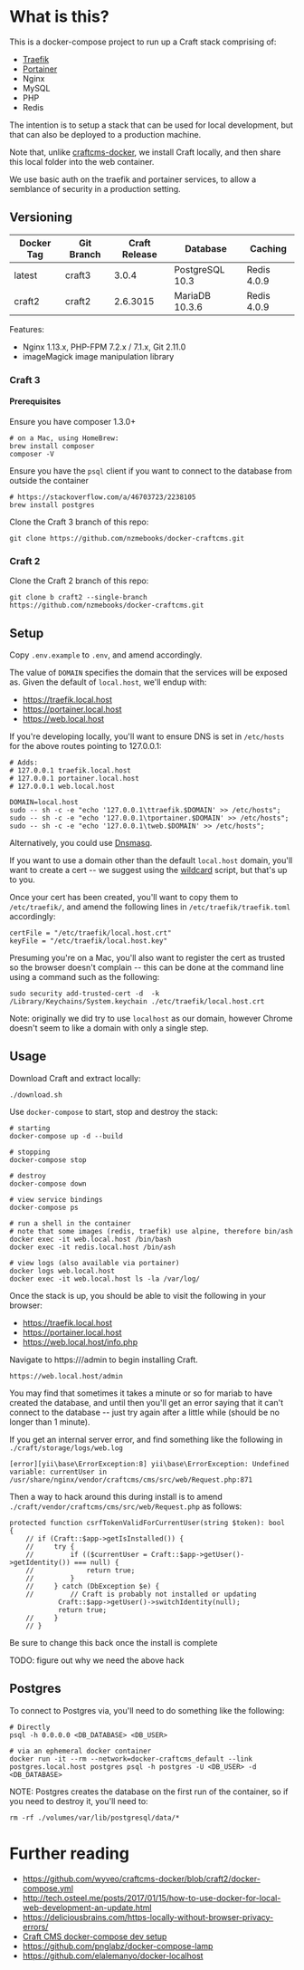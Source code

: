 # What is this?

This is a docker-compose project to run up a Craft stack comprising of:

* [Traefik](https://docs.traefik.io/)
* [Portainer](https://portainer.readthedocs.io/en/stable/)
* Nginx
* MySQL
* PHP
* Redis

The intention is to setup a stack that can be used for local development, but that can also be deployed to a production machine.

Note that, unlike [craftcms-docker](https://github.com/wyveo/craftcms-docker/blob/craft2), we install Craft locally, and then share this local folder into the web container.

We use basic auth on the traefik and portainer services, to allow a semblance of security in a production setting.


## Versioning
| Docker Tag | Git Branch | Craft Release | Database | Caching |
|-----|-------|-----|--------|--------|
| latest | craft3 | 3.0.4 | PostgreSQL 10.3 | Redis 4.0.9 |
| craft2 | craft2 | 2.6.3015 | MariaDB 10.3.6 | Redis 4.0.9 |

Features:

 - Nginx 1.13.x, PHP-FPM 7.2.x / 7.1.x, Git 2.11.0
 - imageMagick image manipulation library

### Craft 3

#### Prerequisites

Ensure you have composer 1.3.0+

    # on a Mac, using HomeBrew:
    brew install composer
    composer -V

Ensure you have the `psql` client if you want to connect to the database from outside the container

    # https://stackoverflow.com/a/46703723/2238105
    brew install postgres

Clone the Craft 3 branch of this repo:

    git clone https://github.com/nzmebooks/docker-craftcms.git

### Craft 2

Clone the Craft 2 branch of this repo:

    git clone b craft2 --single-branch https://github.com/nzmebooks/docker-craftcms.git

## Setup

Copy `.env.example` to `.env`, and amend accordingly.

The value of `DOMAIN` specifies the domain that the services will be exposed as. Given the default of `local.host`, we'll endup with:

* https://traefik.local.host
* https://portainer.local.host
* https://web.local.host

If you're developing locally, you'll want to ensure DNS is set in `/etc/hosts` for the above routes pointing to 127.0.0.1:

```
# Adds:
# 127.0.0.1	traefik.local.host
# 127.0.0.1	portainer.local.host
# 127.0.0.1	web.local.host

DOMAIN=local.host
sudo -- sh -c -e "echo '127.0.0.1\ttraefik.$DOMAIN' >> /etc/hosts";
sudo -- sh -c -e "echo '127.0.0.1\tportainer.$DOMAIN' >> /etc/hosts";
sudo -- sh -c -e "echo '127.0.0.1\tweb.$DOMAIN' >> /etc/hosts";
```

Alternatively, you could use [Dnsmasq](https://github.com/elalemanyo/docker-localhost#hosts-file---wildcard-dns-domain-on-mac-os-x).


If you want to use a domain other than the default `local.host` domain, you'll want to create a cert -- we suggest using the [wildcard](https://github.com/jcdarwin/wildcard) script, but that's up to you.

Once your cert has been created, you'll want to copy them to `/etc/traefik/`, and amend the following lines in `/etc/traefik/traefik.toml` accordingly:

    certFile = "/etc/traefik/local.host.crt"
    keyFile = "/etc/traefik/local.host.key"

Presuming you're on a Mac, you'll also want to register the cert as trusted so the browser doesn't complain -- this can be done at the command line using a command such as the following:

    sudo security add-trusted-cert -d  -k /Library/Keychains/System.keychain ./etc/traefik/local.host.crt

Note: originally we did try to use `localhost` as our domain, however Chrome doesn't seem to like a domain with only a single step.


## Usage

Download Craft and extract locally:

    ./download.sh

Use `docker-compose` to start, stop and destroy the stack:

    # starting
    docker-compose up -d --build

    # stopping
    docker-compose stop

    # destroy
    docker-compose down

    # view service bindings
    docker-compose ps

    # run a shell in the container
    # note that some images (redis, traefik) use alpine, therefore bin/ash
    docker exec -it web.local.host /bin/bash
    docker exec -it redis.local.host /bin/ash

    # view logs (also available via portainer)
    docker logs web.local.host
    docker exec -it web.local.host ls -la /var/log/

Once the stack is up, you should be able to visit the following in your browser:

* https://traefik.local.host
* https://portainer.local.host
* https://web.local.host/info.php

Navigate to https://<HOSTNAME>/admin to begin installing Craft.

    https://web.local.host/admin

You may find that sometimes it takes a minute or so for mariab to have created the database, and until then you'll get an error saying that it can't connect to the database -- just try again after a little while (should be no longer than 1 minute).

If you get an internal server error, and find something like the following in `./craft/storage/logs/web.log`

    [error][yii\base\ErrorException:8] yii\base\ErrorException: Undefined variable: currentUser in /usr/share/nginx/vendor/craftcms/cms/src/web/Request.php:871

Then a way to hack around this during install is to amend `./craft/vendor/craftcms/cms/src/web/Request.php` as follows:

    protected function csrfTokenValidForCurrentUser(string $token): bool
    {
        // if (Craft::$app->getIsInstalled()) {
        //     try {
        //         if (($currentUser = Craft::$app->getUser()->getIdentity()) === null) {
        //             return true;
        //         }
        //     } catch (DbException $e) {
        //         // Craft is probably not installed or updating
                Craft::$app->getUser()->switchIdentity(null);
                return true;
        //     }
        // }

Be sure to change this back once the install is complete

TODO: figure out why we need the above hack


## Postgres

To connect to Postgres via, you'll need to do something like the following:

    # Directly
    psql -h 0.0.0.0 <DB_DATABASE> <DB_USER>

    # via an ephemeral docker container
    docker run -it --rm --network=docker-craftcms_default --link postgres.local.host postgres psql -h postgres -U <DB_USER> -d <DB_DATABASE>

NOTE:
Postgres creates the database on the first run of the container, so if you need to destroy it, you'll need to:

    rm -rf ./volumes/var/lib/postgresql/data/*

# Further reading

* https://github.com/wyveo/craftcms-docker/blob/craft2/docker-compose.yml
* http://tech.osteel.me/posts/2017/01/15/how-to-use-docker-for-local-web-development-an-update.html
* https://deliciousbrains.com/https-locally-without-browser-privacy-errors/
* [Craft CMS docker-compose dev setup](https://gist.github.com/jackmcpickle/59efc98a99c067b08020)
* https://github.com/pnglabz/docker-compose-lamp
* https://github.com/elalemanyo/docker-localhost
